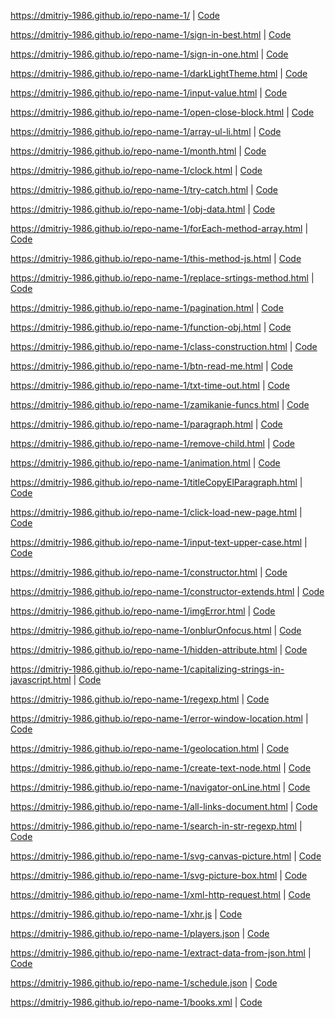https://dmitriy-1986.github.io/repo-name-1/ | <a href="https://github.com/Dmitriy-1986/repo-name-1/blob/master/index.html">Code</a>

https://dmitriy-1986.github.io/repo-name-1/sign-in-best.html | <a href="https://github.com/Dmitriy-1986/repo-name-1/blob/master/sign-in-best.html">Code</a>

https://dmitriy-1986.github.io/repo-name-1/sign-in-one.html | <a href="https://github.com/Dmitriy-1986/repo-name-1/blob/master/sign-in-one.html">Code</a>

https://dmitriy-1986.github.io/repo-name-1/darkLightTheme.html | <a href="https://github.com/Dmitriy-1986/repo-name-1/blob/master/darkLightTheme.html">Code</a>

https://dmitriy-1986.github.io/repo-name-1/input-value.html | <a href="https://github.com/Dmitriy-1986/repo-name-1/blob/master/input-value.html">Code</a>

https://dmitriy-1986.github.io/repo-name-1/open-close-block.html | <a href="https://github.com/Dmitriy-1986/repo-name-1/blob/master/open-close-block.html">Code</a>

https://dmitriy-1986.github.io/repo-name-1/array-ul-li.html | <a href="https://github.com/Dmitriy-1986/repo-name-1/blob/master/array-ul-li.html">Code</a>

https://dmitriy-1986.github.io/repo-name-1/month.html | <a href="https://github.com/Dmitriy-1986/repo-name-1/blob/master/month.html">Code</a>

https://dmitriy-1986.github.io/repo-name-1/clock.html | <a href="https://github.com/Dmitriy-1986/repo-name-1/blob/master/clock.html">Code</a>

https://dmitriy-1986.github.io/repo-name-1/try-catch.html | <a href="https://github.com/Dmitriy-1986/repo-name-1/blob/master/try-catch.html">Code</a>

https://dmitriy-1986.github.io/repo-name-1/obj-data.html | <a href="https://github.com/Dmitriy-1986/repo-name-1/blob/master/obj-data.html">Code</a>

https://dmitriy-1986.github.io/repo-name-1/forEach-method-array.html  | <a href="https://github.com/Dmitriy-1986/repo-name-1/blob/master/forEach-method-array.html ">Code</a>

 https://dmitriy-1986.github.io/repo-name-1/this-method-js.html  | <a href="https://github.com/Dmitriy-1986/repo-name-1/blob/master/this-method-js.html ">Code</a>

https://dmitriy-1986.github.io/repo-name-1/replace-srtings-method.html  | <a href="https://github.com/Dmitriy-1986/repo-name-1/blob/master/replace-srtings-method.html ">Code</a>

https://dmitriy-1986.github.io/repo-name-1/pagination.html  | <a href="https://github.com/Dmitriy-1986/repo-name-1/blob/master/pagination.html ">Code</a> 

https://dmitriy-1986.github.io/repo-name-1/function-obj.html  | <a href="https://github.com/Dmitriy-1986/repo-name-1/blob/master/function-obj.html ">Code</a>

https://dmitriy-1986.github.io/repo-name-1/class-construction.html  | <a href="https://github.com/Dmitriy-1986/repo-name-1/blob/master/class-construction.html ">Code</a> 

https://dmitriy-1986.github.io/repo-name-1/btn-read-me.html  | <a href="https://github.com/Dmitriy-1986/repo-name-1/blob/master/btn-read-me.html ">Code</a>

https://dmitriy-1986.github.io/repo-name-1/txt-time-out.html  | <a href="https://github.com/Dmitriy-1986/repo-name-1/blob/master/txt-time-out.html ">Code</a> 

https://dmitriy-1986.github.io/repo-name-1/zamikanie-funcs.html  | <a href="https://github.com/Dmitriy-1986/repo-name-1/blob/master/zamikanie-funcs.html ">Code</a>

https://dmitriy-1986.github.io/repo-name-1/paragraph.html  | <a href="https://github.com/Dmitriy-1986/repo-name-1/blob/master/paragraph.html ">Code</a>

https://dmitriy-1986.github.io/repo-name-1/remove-child.html  | <a href="https://github.com/Dmitriy-1986/repo-name-1/blob/master/remove-child.html ">Code</a>

https://dmitriy-1986.github.io/repo-name-1/animation.html  | <a href="https://github.com/Dmitriy-1986/repo-name-1/blob/master/animation.html ">Code</a> 

https://dmitriy-1986.github.io/repo-name-1/titleCopyElParagraph.html  | <a href="https://github.com/Dmitriy-1986/repo-name-1/blob/master/titleCopyElParagraph.html ">Code</a> 

https://dmitriy-1986.github.io/repo-name-1/click-load-new-page.html  | <a href="https://github.com/Dmitriy-1986/repo-name-1/blob/master/click-load-new-page.html ">Code</a> 

https://dmitriy-1986.github.io/repo-name-1/input-text-upper-case.html  | <a href="https://github.com/Dmitriy-1986/repo-name-1/blob/master/input-text-upper-case.html ">Code</a>

https://dmitriy-1986.github.io/repo-name-1/constructor.html  | <a href="https://github.com/Dmitriy-1986/repo-name-1/blob/master/constructor.html ">Code</a>

https://dmitriy-1986.github.io/repo-name-1/constructor-extends.html  | <a href="https://github.com/Dmitriy-1986/repo-name-1/blob/master/constructor-extends.html ">Code</a>

https://dmitriy-1986.github.io/repo-name-1/imgError.html  | <a href="https://github.com/Dmitriy-1986/repo-name-1/blob/master/imgError.html ">Code</a>

https://dmitriy-1986.github.io/repo-name-1/onblurOnfocus.html  | <a href="https://github.com/Dmitriy-1986/repo-name-1/blob/master/onblurOnfocus.html ">Code</a> 

https://dmitriy-1986.github.io/repo-name-1/hidden-attribute.html  | <a href="https://github.com/Dmitriy-1986/repo-name-1/blob/master/hidden-attribute.html ">Code</a> 

https://dmitriy-1986.github.io/repo-name-1/capitalizing-strings-in-javascript.html  | <a href="https://github.com/Dmitriy-1986/repo-name-1/blob/master/capitalizing-strings-in-javascript.html ">Code</a>

https://dmitriy-1986.github.io/repo-name-1/regexp.html  | <a href="https://github.com/Dmitriy-1986/repo-name-1/blob/master/regexp.html ">Code</a>

https://dmitriy-1986.github.io/repo-name-1/error-window-location.html  | <a href="https://github.com/Dmitriy-1986/repo-name-1/blob/master/error-window-location.html ">Code</a>

https://dmitriy-1986.github.io/repo-name-1/geolocation.html  | <a href="https://github.com/Dmitriy-1986/repo-name-1/blob/master/geolocation.html ">Code</a>

https://dmitriy-1986.github.io/repo-name-1/create-text-node.html  | <a href="https://github.com/Dmitriy-1986/repo-name-1/blob/master/create-text-node.html ">Code</a> 

https://dmitriy-1986.github.io/repo-name-1/navigator-onLine.html  | <a href="https://github.com/Dmitriy-1986/repo-name-1/blob/master/navigator-onLine.html ">Code</a>

https://dmitriy-1986.github.io/repo-name-1/all-links-document.html  | <a href="https://github.com/Dmitriy-1986/repo-name-1/blob/master/all-links-document.html ">Code</a> 

https://dmitriy-1986.github.io/repo-name-1/search-in-str-regexp.html  | <a href="https://github.com/Dmitriy-1986/repo-name-1/blob/master/search-in-str-regexp.html ">Code</a>

https://dmitriy-1986.github.io/repo-name-1/svg-canvas-picture.html  | <a href="https://github.com/Dmitriy-1986/repo-name-1/blob/master/svg-canvas-picture.html ">Code</a> 

https://dmitriy-1986.github.io/repo-name-1/svg-picture-box.html  | <a href="https://github.com/Dmitriy-1986/repo-name-1/blob/master/svg-picture-box.html ">Code</a>

https://dmitriy-1986.github.io/repo-name-1/xml-http-request.html  | <a href="https://github.com/Dmitriy-1986/repo-name-1/blob/master/xml-http-request.html ">Code</a>

https://dmitriy-1986.github.io/repo-name-1/xhr.js  | <a href="https://github.com/Dmitriy-1986/repo-name-1/blob/master/xhr.js ">Code</a>

https://dmitriy-1986.github.io/repo-name-1/players.json  | <a href="https://github.com/Dmitriy-1986/repo-name-1/blob/master/players.json ">Code</a>

https://dmitriy-1986.github.io/repo-name-1/extract-data-from-json.html  | <a href="https://github.com/Dmitriy-1986/repo-name-1/blob/master/extract-data-from-json.html ">Code</a> 

https://dmitriy-1986.github.io/repo-name-1/schedule.json  | <a href="https://github.com/Dmitriy-1986/repo-name-1/blob/master/schedule.json ">Code</a>

https://dmitriy-1986.github.io/repo-name-1/books.xml  | <a href="https://github.com/Dmitriy-1986/repo-name-1/blob/master/books.xml ">Code</a>

<!-- https://dmitriy-1986.github.io/repo-name-1/  | <a href="https://github.com/Dmitriy-1986/repo-name-1/blob/master/ ">Code</a> -->
<!-- https://dmitriy-1986.github.io/repo-name-1/  | <a href="https://github.com/Dmitriy-1986/repo-name-1/blob/master/ ">Code</a> -->
<!-- https://dmitriy-1986.github.io/repo-name-1/  | <a href="https://github.com/Dmitriy-1986/repo-name-1/blob/master/ ">Code</a> -->
<!-- https://dmitriy-1986.github.io/repo-name-1/  | <a href="https://github.com/Dmitriy-1986/repo-name-1/blob/master/ ">Code</a> -->
<!-- https://dmitriy-1986.github.io/repo-name-1/  | <a href="https://github.com/Dmitriy-1986/repo-name-1/blob/master/ ">Code</a> -->
<!-- https://dmitriy-1986.github.io/repo-name-1/  | <a href="https://github.com/Dmitriy-1986/repo-name-1/blob/master/ ">Code</a> -->
<!-- https://dmitriy-1986.github.io/repo-name-1/  | <a href="https://github.com/Dmitriy-1986/repo-name-1/blob/master/ ">Code</a> -->
<!-- https://dmitriy-1986.github.io/repo-name-1/  | <a href="https://github.com/Dmitriy-1986/repo-name-1/blob/master/ ">Code</a> -->
<!-- https://dmitriy-1986.github.io/repo-name-1/  | <a href="https://github.com/Dmitriy-1986/repo-name-1/blob/master/ ">Code</a> -->
<!-- https://dmitriy-1986.github.io/repo-name-1/  | <a href="https://github.com/Dmitriy-1986/repo-name-1/blob/master/ ">Code</a> -->
<!-- https://dmitriy-1986.github.io/repo-name-1/  | <a href="https://github.com/Dmitriy-1986/repo-name-1/blob/master/ ">Code</a> -->
<!-- https://dmitriy-1986.github.io/repo-name-1/  | <a href="https://github.com/Dmitriy-1986/repo-name-1/blob/master/ ">Code</a> -->
<!-- https://dmitriy-1986.github.io/repo-name-1/  | <a href="https://github.com/Dmitriy-1986/repo-name-1/blob/master/ ">Code</a> -->
<!-- https://dmitriy-1986.github.io/repo-name-1/  | <a href="https://github.com/Dmitriy-1986/repo-name-1/blob/master/ ">Code</a> -->
<!-- https://dmitriy-1986.github.io/repo-name-1/  | <a href="https://github.com/Dmitriy-1986/repo-name-1/blob/master/ ">Code</a> -->
<!-- https://dmitriy-1986.github.io/repo-name-1/  | <a href="https://github.com/Dmitriy-1986/repo-name-1/blob/master/ ">Code</a> -->
<!-- https://dmitriy-1986.github.io/repo-name-1/  | <a href="https://github.com/Dmitriy-1986/repo-name-1/blob/master/ ">Code</a> -->
<!-- https://dmitriy-1986.github.io/repo-name-1/  | <a href="https://github.com/Dmitriy-1986/repo-name-1/blob/master/ ">Code</a> -->
<!-- https://dmitriy-1986.github.io/repo-name-1/  | <a href="https://github.com/Dmitriy-1986/repo-name-1/blob/master/ ">Code</a> -->
<!-- https://dmitriy-1986.github.io/repo-name-1/  | <a href="https://github.com/Dmitriy-1986/repo-name-1/blob/master/ ">Code</a> -->
<!-- https://dmitriy-1986.github.io/repo-name-1/  | <a href="https://github.com/Dmitriy-1986/repo-name-1/blob/master/ ">Code</a> -->
<!-- https://dmitriy-1986.github.io/repo-name-1/  | <a href="https://github.com/Dmitriy-1986/repo-name-1/blob/master/ ">Code</a> -->
<!-- https://dmitriy-1986.github.io/repo-name-1/  | <a href="https://github.com/Dmitriy-1986/repo-name-1/blob/master/ ">Code</a> -->
<!-- https://dmitriy-1986.github.io/repo-name-1/  | <a href="https://github.com/Dmitriy-1986/repo-name-1/blob/master/ ">Code</a> -->
<!-- https://dmitriy-1986.github.io/repo-name-1/  | <a href="https://github.com/Dmitriy-1986/repo-name-1/blob/master/ ">Code</a> -->
